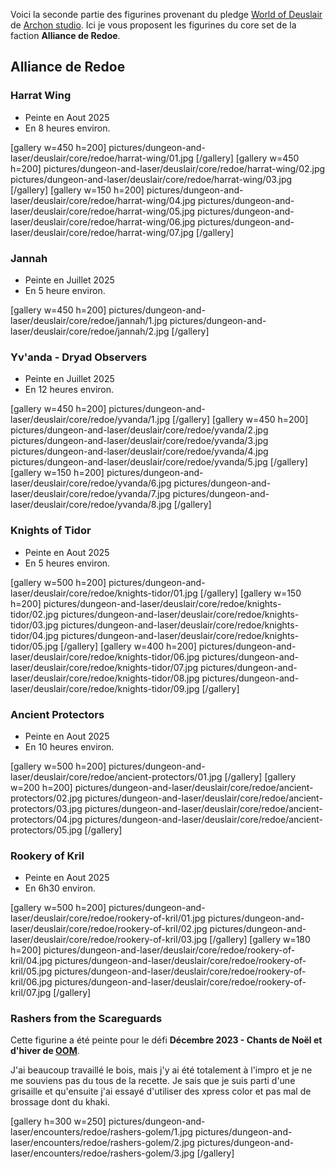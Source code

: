 
Voici la seconde partie des figurines provenant du pledge 
[World of Deuslair](https://gamefound.com/projects/archon-studio/deuslair) de [Archon studio](https://archon-studio.com/). 
Ici je vous proposent les figurines du core set de la faction **Alliance de Redoe**.

## Alliance de Redoe

### Harrat Wing

- Peinte en Aout 2025
- En 8 heures environ.

[gallery w=450 h=200]
pictures/dungeon-and-laser/deuslair/core/redoe/harrat-wing/01.jpg
[/gallery]
[gallery w=450 h=200]
pictures/dungeon-and-laser/deuslair/core/redoe/harrat-wing/02.jpg
pictures/dungeon-and-laser/deuslair/core/redoe/harrat-wing/03.jpg
[/gallery]
[gallery w=150 h=200]
pictures/dungeon-and-laser/deuslair/core/redoe/harrat-wing/04.jpg
pictures/dungeon-and-laser/deuslair/core/redoe/harrat-wing/05.jpg
pictures/dungeon-and-laser/deuslair/core/redoe/harrat-wing/06.jpg
pictures/dungeon-and-laser/deuslair/core/redoe/harrat-wing/07.jpg
[/gallery]

### Jannah

- Peinte en Juillet 2025
- En 5 heure environ.

[gallery w=450 h=200]
pictures/dungeon-and-laser/deuslair/core/redoe/jannah/1.jpg
pictures/dungeon-and-laser/deuslair/core/redoe/jannah/2.jpg
[/gallery]

### Yv'anda - Dryad Observers

- Peinte en Juillet 2025
- En 12 heures environ.

[gallery w=450 h=200]
pictures/dungeon-and-laser/deuslair/core/redoe/yvanda/1.jpg
[/gallery]
[gallery w=450 h=200]
pictures/dungeon-and-laser/deuslair/core/redoe/yvanda/2.jpg
pictures/dungeon-and-laser/deuslair/core/redoe/yvanda/3.jpg
pictures/dungeon-and-laser/deuslair/core/redoe/yvanda/4.jpg
pictures/dungeon-and-laser/deuslair/core/redoe/yvanda/5.jpg
[/gallery]
[gallery w=150 h=200]
pictures/dungeon-and-laser/deuslair/core/redoe/yvanda/6.jpg
pictures/dungeon-and-laser/deuslair/core/redoe/yvanda/7.jpg
pictures/dungeon-and-laser/deuslair/core/redoe/yvanda/8.jpg
[/gallery]

### Knights of Tidor

- Peinte en Aout 2025
- En 5 heures environ.

[gallery w=500 h=200]
pictures/dungeon-and-laser/deuslair/core/redoe/knights-tidor/01.jpg
[/gallery]
[gallery w=150 h=200]
pictures/dungeon-and-laser/deuslair/core/redoe/knights-tidor/02.jpg
pictures/dungeon-and-laser/deuslair/core/redoe/knights-tidor/03.jpg
pictures/dungeon-and-laser/deuslair/core/redoe/knights-tidor/04.jpg
pictures/dungeon-and-laser/deuslair/core/redoe/knights-tidor/05.jpg
[/gallery]
[gallery w=400 h=200]
pictures/dungeon-and-laser/deuslair/core/redoe/knights-tidor/06.jpg
pictures/dungeon-and-laser/deuslair/core/redoe/knights-tidor/07.jpg
pictures/dungeon-and-laser/deuslair/core/redoe/knights-tidor/08.jpg
pictures/dungeon-and-laser/deuslair/core/redoe/knights-tidor/09.jpg
[/gallery]

### Ancient Protectors

- Peinte en Aout 2025
- En 10 heures environ.

[gallery w=500 h=200]
pictures/dungeon-and-laser/deuslair/core/redoe/ancient-protectors/01.jpg
[/gallery]
[gallery w=200 h=200]
pictures/dungeon-and-laser/deuslair/core/redoe/ancient-protectors/02.jpg
pictures/dungeon-and-laser/deuslair/core/redoe/ancient-protectors/03.jpg
pictures/dungeon-and-laser/deuslair/core/redoe/ancient-protectors/04.jpg
pictures/dungeon-and-laser/deuslair/core/redoe/ancient-protectors/05.jpg
[/gallery]


### Rookery of Kril

- Peinte en Aout 2025
- En 6h30 environ.

[gallery w=500 h=200]
pictures/dungeon-and-laser/deuslair/core/redoe/rookery-of-kril/01.jpg
pictures/dungeon-and-laser/deuslair/core/redoe/rookery-of-kril/02.jpg
pictures/dungeon-and-laser/deuslair/core/redoe/rookery-of-kril/03.jpg
[/gallery]
[gallery w=180 h=200]
pictures/dungeon-and-laser/deuslair/core/redoe/rookery-of-kril/04.jpg
pictures/dungeon-and-laser/deuslair/core/redoe/rookery-of-kril/05.jpg
pictures/dungeon-and-laser/deuslair/core/redoe/rookery-of-kril/06.jpg
pictures/dungeon-and-laser/deuslair/core/redoe/rookery-of-kril/07.jpg
[/gallery]

### Rashers from the Scareguards

Cette figurine a été peinte pour le défi __Décembre 2023 - Chants de Noël et d'hiver de [OOM](https://onemoremini.fr/topic/596/d%C3%A9fi-d%C3%A9cembre-2023-chants-de-no%C3%ABl-et-d-hiver)__.

J'ai beaucoup travaillé le bois, mais j'y ai été totalement à l'impro et je ne me souviens pas du tous de la recette. 
Je sais que je suis parti d'une grisaille et qu'ensuite j'ai essayé d'utiliser des xpress color et pas mal de brossage dont du khaki.

[gallery h=300 w=250]
pictures/dungeon-and-laser/encounters/redoe/rashers-golem/1.jpg
pictures/dungeon-and-laser/encounters/redoe/rashers-golem/2.jpg
pictures/dungeon-and-laser/encounters/redoe/rashers-golem/3.jpg
[/gallery]


